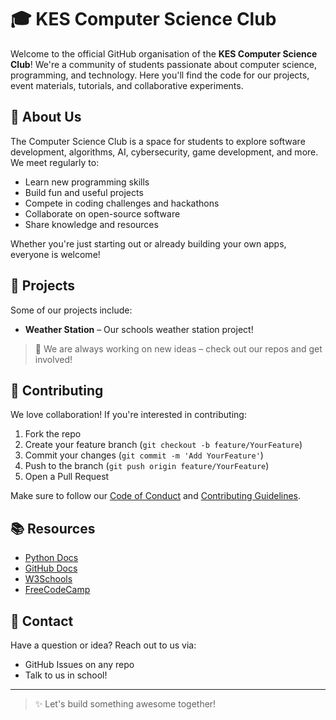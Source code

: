 # 🎓 KES Computer Science Club

Welcome to the official GitHub organisation of the **KES Computer Science Club**! We're a community of students passionate about computer science, programming, and technology. Here you'll find the code for our projects, event materials, tutorials, and collaborative experiments.

## 🚀 About Us

The Computer Science Club is a space for students to explore software development, algorithms, AI, cybersecurity, game development, and more. We meet regularly to:

- Learn new programming skills
- Build fun and useful projects
- Compete in coding challenges and hackathons
- Collaborate on open-source software
- Share knowledge and resources

Whether you're just starting out or already building your own apps, everyone is welcome!

## 📁 Projects

Some of our projects include:

- **Weather Station** – Our schools weather station project!

> 🔧 We are always working on new ideas – check out our repos and get involved!

## 🤝 Contributing

We love collaboration! If you're interested in contributing:

1. Fork the repo
2. Create your feature branch (`git checkout -b feature/YourFeature`)
3. Commit your changes (`git commit -m 'Add YourFeature'`)
4. Push to the branch (`git push origin feature/YourFeature`)
5. Open a Pull Request

Make sure to follow our [Code of Conduct](CODE_OF_CONDUCT.md) and [Contributing Guidelines](CONTRIBUTING.md).

## 📚 Resources

- [Python Docs](https://docs.python.org/3/)
- [GitHub Docs](https://docs.github.com/)
- [W3Schools](https://www.w3schools.com/)
- [FreeCodeCamp](https://www.freecodecamp.org/)

## 📧 Contact

Have a question or idea? Reach out to us via:

- GitHub Issues on any repo
- Talk to us in school!

---

> ✨ Let's build something awesome together!
